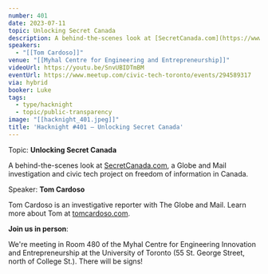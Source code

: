 ```yaml
---
number: 401
date: 2023-07-11
topic: Unlocking Secret Canada
description: A behind-the-scenes look at [SecretCanada.com](https://www.secretcanada.com/), a Globe and Mail investigation and civic tech project on freedom of information in Canada.
speakers:
  - "[[Tom Cardoso]]"
venue: "[[Myhal Centre for Engineering and Entrepreneurship]]"
videoUrl: https://youtu.be/SnvUBIDTmBM
eventUrl: https://www.meetup.com/civic-tech-toronto/events/294589317
via: hybrid
booker: Luke
tags:
  - type/hacknight
  - topic/public-transparency
image: "[[hacknight_401.jpeg]]"
title: 'Hacknight #401 – Unlocking Secret Canada'
---
```


Topic: **Unlocking Secret Canada**

A behind-the-scenes look at [SecretCanada.com](https://www.secretcanada.com/), a Globe and Mail investigation and civic tech project on freedom of information in Canada.

Speaker: **Tom Cardoso**

Tom Cardoso is an investigative reporter with The Globe and Mail. Learn more about Tom at [tomcardoso.com](https://tomcardoso.com/).

**Join us in person**:

We're meeting in Room 480 of the Myhal Centre for Engineering Innovation and Entrepreneurship at the University of Toronto (55 St. George Street, north of College St.). There will be signs!